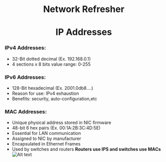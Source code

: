 <h1 align="center"><b>Network Refresher</b></h1>


<h1 align="center"><b>IP Addresses</b></h1>                                   

                                     
### IPv4 Addresses:
- 32-Bit dotted decimal (Ex. 192.168.0.1)
- 4 sections x 8 bits 
value range: 0-255 

### IPv6 Addresses: 
- 128-Bit hexadecimal (Ex. 2001.0db8....)
- Reason for use: IPv4 exhaustion 
- Benefits: security, auto-configuration,etc 

### MAC Addresses: 
- Unique physical address stored in NIC firmware 
- 48-bit 6 hex pairs (Ex. 00:1A:2B:3C:4D:5E)
- Essential for LAN communication 
- Assigned to NIC by manufacturer 
- Encapsulated in Ethernet Frames 
- Used by switches and routers 
**Routers use IPS and switches use MACs**
![Alt text](https://www.computernetworkingnotes.com/wp-content/uploads/ccna-study-guide/images/csg40-03-source-destination-mac-address.png)
